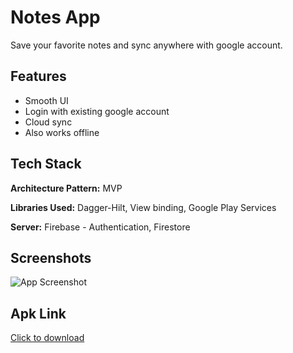 
# Notes App

Save your favorite notes and sync anywhere with google account.


## Features

- Smooth UI
- Login with existing google account
- Cloud sync
- Also works offline 


## Tech Stack

**Architecture Pattern:** MVP

**Libraries Used:** Dagger-Hilt, View binding, Google Play Services

**Server:** Firebase - Authentication, Firestore


## Screenshots

![App Screenshot](https://blogger.googleusercontent.com/img/b/R29vZ2xl/AVvXsEgLlwMjoE4xvT3PAsBLLoO9pMX0lA4bpBpnSxNekBBC6btPHUL_oLInGsgm1DAfOWiKkt0I6muSBiObzSKk1MLvZvHRriXc_4AtuU0sLQytXpDIVGbfSRBGEGk5c4_QO6uzq6t7bksZ5ueZOdLXTHbI2puB_gZxdyFa_XHZoVC5q-o2Qr4CYwF6r7EEvRI/s2540/Note%20taking%20app.png)

## Apk Link

[Click to download](https://drive.google.com/file/d/1xBkZYsqeuulP5ZdmFx32PFBt0WBR_p-8/view?usp=sharing)

